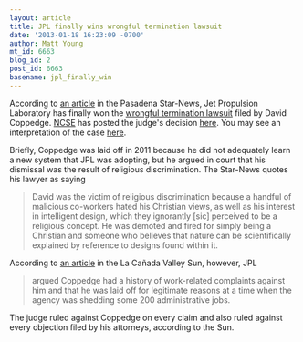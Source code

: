 ```yaml
---
layout: article
title: JPL finally wins wrongful termination lawsuit
date: '2013-01-18 16:23:09 -0700'
author: Matt Young
mt_id: 6663
blog_id: 2
post_id: 6663
basename: jpl_finally_win
---
```

According to [an article](http://www.pasadenastarnews.com/breakingnews/ci_22394460/judge-rules-jpls-favor-wrongful-termination-lawsuit) in the Pasadena Star-News, Jet Propulsion Laboratory has finally won the [wrongful termination lawsuit](http://pandasthumb.org/archives/2012/11/jpl-prevails-in.html) filed by David Coppedge. [NCSE](http://www.ncse.com) has posted the judge's decision [ here](http://ncse.com/files/20121130_Proposed-Statement-of-Decision.pdf). You may see an interpretation of the case [here](http://austringer.net/wp/index.php/2013/01/17/final-decision-goes-against-coppedge/).

Briefly, Coppedge was laid off in 2011 because he did not adequately learn a new system that JPL was adopting, but he argued in court that his dismissal was the result of religious discrimination. The Star-News quotes his lawyer as saying

> David was the victim of religious discrimination because a handful of malicious co-workers hated his Christian views, as well as his interest in intelligent design, which they ignorantly \[sic\] perceived to be a religious concept. He was demoted and fired for simply being a Christian and someone who believes that nature can be scientifically explained by reference to designs found within it.

According to [an article](http://www.lacanadaonline.com/news/tn-818-0117-judge-confirms-earlier-ruling-sides-with-jpl-in-intelligent-design-case,0,2898922.story) in the La Cañada Valley Sun, however, JPL 

> argued Coppedge had a history of work-related complaints against him and that he was laid off for legitimate reasons at a time when the agency was shedding some 200 administrative jobs.

The judge ruled against Coppedge on every claim and also ruled against every objection filed by his attorneys, according to the Sun.
